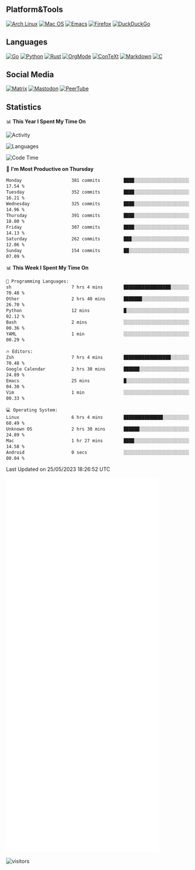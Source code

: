 ## Platform&Tools

[![Arch Linux](https://img.shields.io/badge/ArchLinux-1793D1?logo=arch-linux&logoColor=fff&style=flat-square)](https://archlinux.org/)
[![Mac OS](https://img.shields.io/badge/MacOS-000000?style=flat-square&logo=macos&logoColor=F0F0F0)](https://www.apple.com/macos/)
[![Emacs](https://img.shields.io/badge/Emacs-%237F5AB6.svg?&style=flat-square&logo=gnu-emacs&logoColor=white)](https://www.gnu.org/software/emacs/)
[![Firefox](https://img.shields.io/badge/Firefox-FF7139?style=flat-square&logo=Firefox-Browser&logoColor=white)](https://firefox.com/)
[![DuckDuckGo](https://img.shields.io/badge/DuckDuckGo-DE5833?style=flat-square&logo=DuckDuckGo&logoColor=white)](https://duckduckgo.com/)

## Languages

[![Go](https://img.shields.io/badge/Golang-%2300ADD8.svg?style=flat-square&logo=go&logoColor=white)](https://golang.org/)
[![Python](https://img.shields.io/badge/Python-3670A0?style=flat-square&logo=python&logoColor=ffdd54)](https://www.python.org/)
[![Rust](https://img.shields.io/badge/Rust-%23000000.svg?style=flat-square&logo=rust&logoColor=white)](https://www.rust-lang.org/)
[![OrgMode](https://img.shields.io/badge/OrgMode-%23000000.svg?style=flat-square&logo=org&logoColor=white)](https://orgmode.org/)
[![ConTeXt](https://img.shields.io/badge/ConTeXt-%23008080.svg?style=flat-square&logo=latex&logoColor=white)](https://contextgarden.net/)
[![Markdown](https://img.shields.io/badge/MarkDown-%23000000.svg?style=flat-square&logo=markdown&logoColor=white)](https://daringfireball.net/projects/markdown/)
[![C](https://img.shields.io/badge/C-%2300599C.svg?style=flat-square&logo=c&logoColor=white)](https://www.iso.org/standard/74528.html)

## Social Media
<!--[![Telegram](https://img.shields.io/badge/SteamedFish-2CA5E0?style=social&logo=telegram&logoColor=white)](https://t.me/SteamedFish)-->

[![Matrix](https://img.shields.io/badge/SteamedFish-2CA5E0?style=social&logo=matrix&logoColor=black)](https://matrix.to/#/@i:steamedfish.org)
[![Mastodon](https://img.shields.io/mastodon/follow/109596467238113271?domain=https%3A%2F%2Fmastodon.steamedfish.org%2F&style=social)](https://steamedfish.org/@SteamedFish)
[![PeerTube](https://img.shields.io/badge/PeerTube-23000000.svg?logo=peertube&style=social)](https://peertube.steamedfish.org/)

## Statistics


📊 **This Year I Spent My Time On** 

![Activity](https://wakatime.com/share/@SteamedFish/7529f30a-f1b7-40a4-8d09-e6d855cb7a13.png)

![Languages](https://wakatime.com/share/@SteamedFish/1c5e5366-0e9e-40d8-ac85-d630f61b69c6.svg)

<!--START_SECTION:waka-->
![Code Time](http://img.shields.io/badge/Code%20Time-2%2C459%20hrs%2041%20mins-blue)

📅 **I'm Most Productive on Thursday** 

```text
Monday                   381 commits         ████░░░░░░░░░░░░░░░░░░░░░   17.54 % 
Tuesday                  352 commits         ████░░░░░░░░░░░░░░░░░░░░░   16.21 % 
Wednesday                325 commits         ████░░░░░░░░░░░░░░░░░░░░░   14.96 % 
Thursday                 391 commits         ████░░░░░░░░░░░░░░░░░░░░░   18.00 % 
Friday                   307 commits         ████░░░░░░░░░░░░░░░░░░░░░   14.13 % 
Saturday                 262 commits         ███░░░░░░░░░░░░░░░░░░░░░░   12.06 % 
Sunday                   154 commits         ██░░░░░░░░░░░░░░░░░░░░░░░   07.09 % 
```


📊 **This Week I Spent My Time On** 

```text
💬 Programming Languages: 
sh                       7 hrs 4 mins        ██████████████████░░░░░░░   70.48 % 
Other                    2 hrs 40 mins       ███████░░░░░░░░░░░░░░░░░░   26.70 % 
Python                   12 mins             █░░░░░░░░░░░░░░░░░░░░░░░░   02.12 % 
Bash                     2 mins              ░░░░░░░░░░░░░░░░░░░░░░░░░   00.36 % 
YAML                     1 min               ░░░░░░░░░░░░░░░░░░░░░░░░░   00.29 % 

🔥 Editors: 
Zsh                      7 hrs 4 mins        ██████████████████░░░░░░░   70.48 % 
Google Calendar          2 hrs 30 mins       ██████░░░░░░░░░░░░░░░░░░░   24.89 % 
Emacs                    25 mins             █░░░░░░░░░░░░░░░░░░░░░░░░   04.30 % 
Vim                      1 min               ░░░░░░░░░░░░░░░░░░░░░░░░░   00.33 % 

💻 Operating System: 
Linux                    6 hrs 4 mins        ███████████████░░░░░░░░░░   60.49 % 
Unknown OS               2 hrs 30 mins       ██████░░░░░░░░░░░░░░░░░░░   24.89 % 
Mac                      1 hr 27 mins        ████░░░░░░░░░░░░░░░░░░░░░   14.58 % 
Android                  0 secs              ░░░░░░░░░░░░░░░░░░░░░░░░░   00.04 % 
```


 Last Updated on 25/05/2023 18:26:52 UTC
<!--END_SECTION:waka-->


![Metrics](https://github.com/SteamedFish/SteamedFish/blob/master/github-metrics.svg)


![visitors](https://visitor-badge.laobi.icu/badge?page_id=SteamedFish.SteamedFish)
